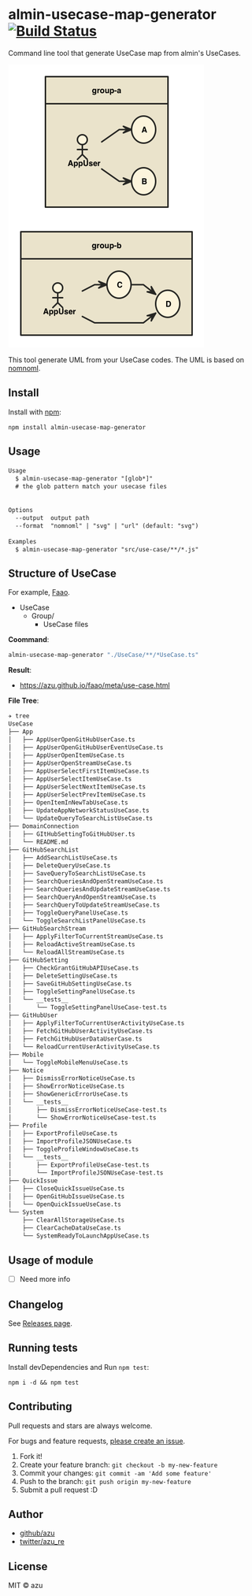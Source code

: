 # almin-usecase-map-generator [![Build Status](https://travis-ci.org/azu/almin-usecase-map-generator.svg?branch=master)](https://travis-ci.org/azu/almin-usecase-map-generator)


Command line tool that generate UseCase map from almin's UseCases.

[![Example of output](./out.png)](./out.svg)

This tool generate UML from your UseCase codes.
The UML is based on [nomnoml](http://www.nomnoml.com/ "nomnoml").

## Install

Install with [npm](https://www.npmjs.com/):

    npm install almin-usecase-map-generator

## Usage

    Usage
      $ almin-usecase-map-generator "[glob*]"
      # the glob pattern match your usecase files


    Options
      --output  output path
      --format  "nomnoml" | "svg" | "url" (default: "svg")
    
    Examples
      $ almin-usecase-map-generator "src/use-case/**/*.js"


## Structure of UseCase

For example, [Faao](https://github.com/azu/faao "Faao").

- UseCase
    - Group/
        - UseCase files


**Coommand**:

```sh
almin-usecase-map-generator "./UseCase/**/*UseCase.ts"
```

**Result**:

- <https://azu.github.io/faao/meta/use-case.html>


**File Tree**:

```
✈ tree
UseCase
├── App
│   ├── AppUserOpenGitHubUserCase.ts
│   ├── AppUserOpenGitHubUserEventUseCase.ts
│   ├── AppUserOpenItemUseCase.ts
│   ├── AppUserOpenStreamUseCase.ts
│   ├── AppUserSelectFirstItemUseCase.ts
│   ├── AppUserSelectItemUseCase.ts
│   ├── AppUserSelectNextItemUseCase.ts
│   ├── AppUserSelectPrevItemUseCase.ts
│   ├── OpenItemInNewTabUseCase.ts
│   ├── UpdateAppNetworkStatusUseCase.ts
│   └── UpdateQueryToSearchListUseCase.ts
├── DomainConnection
│   ├── GItHubSettingToGitHubUser.ts
│   └── README.md
├── GitHubSearchList
│   ├── AddSearchListUseCase.ts
│   ├── DeleteQueryUseCase.ts
│   ├── SaveQueryToSearchListUseCase.ts
│   ├── SearchQueriesAndOpenStreamUseCase.ts
│   ├── SearchQueriesAndUpdateStreamUseCase.ts
│   ├── SearchQueryAndOpenStreamUseCase.ts
│   ├── SearchQueryToUpdateStreamUseCase.ts
│   ├── ToggleQueryPanelUseCase.ts
│   └── ToggleSearchListPanelUseCase.ts
├── GitHubSearchStream
│   ├── ApplyFilterToCurrentStreamUseCase.ts
│   ├── ReloadActiveStreamUseCase.ts
│   └── ReloadAllStreamUseCase.ts
├── GitHubSetting
│   ├── CheckGrantGitHubAPIUseCase.ts
│   ├── DeleteSettingUseCase.ts
│   ├── SaveGitHubSettingUseCase.ts
│   ├── ToggleSettingPanelUseCase.ts
│   └── __tests__
│       └── ToggleSettingPanelUseCase-test.ts
├── GitHubUser
│   ├── ApplyFilterToCurrentUserActivityUseCase.ts
│   ├── FetchGitHubUserActivityUseCase.ts
│   ├── FetchGitHubUserDataUserCase.ts
│   └── ReloadCurrentUserActivityUseCase.ts
├── Mobile
│   └── ToggleMobileMenuUseCase.ts
├── Notice
│   ├── DismissErrorNoticeUseCase.ts
│   ├── ShowErrorNoticeUseCase.ts
│   ├── ShowGenericErrorUseCase.ts
│   └── __tests__
│       ├── DismissErrorNoticeUseCase-test.ts
│       └── ShowErrorNoticeUseCase-test.ts
├── Profile
│   ├── ExportProfileUseCase.ts
│   ├── ImportProfileJSONUseCase.ts
│   ├── ToggleProfileWindowUseCase.ts
│   └── __tests__
│       ├── ExportProfileUseCase-test.ts
│       └── ImportProfileJSONUseCase-test.ts
├── QuickIssue
│   ├── CloseQuickIssueUseCase.ts
│   ├── OpenGitHubIssueUseCase.ts
│   └── OpenQuickIssueUseCase.ts
└── System
    ├── ClearAllStorageUseCase.ts
    ├── ClearCacheDataUseCase.ts
    └── SystemReadyToLaunchAppUseCase.ts

```

## Usage of module

- [ ] Need more info

## Changelog

See [Releases page](https://github.com/almin/almin-usecase-map-generator/releases).

## Running tests

Install devDependencies and Run `npm test`:

    npm i -d && npm test

## Contributing

Pull requests and stars are always welcome.

For bugs and feature requests, [please create an issue](https://github.com/almin/almin-usecase-map-generator/issues).

1. Fork it!
2. Create your feature branch: `git checkout -b my-new-feature`
3. Commit your changes: `git commit -am 'Add some feature'`
4. Push to the branch: `git push origin my-new-feature`
5. Submit a pull request :D

## Author

- [github/azu](https://github.com/azu)
- [twitter/azu_re](https://twitter.com/azu_re)

## License

MIT © azu
